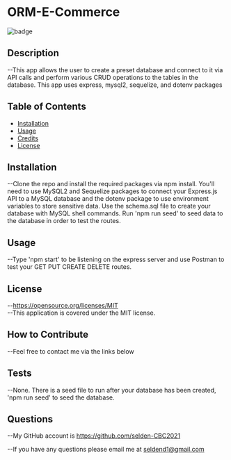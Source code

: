 # ORM-E-Commerce
  ![badge](https://img.shields.io/badge/license-MIT-yellow)
  ## Description
  --This app allows the user to create a preset database and connect to it via API calls and perform various CRUD operations to the tables in the database. This app uses express, mysql2, sequelize, and dotenv packages 
  ## Table of Contents
  - [Installation](#installation)
  - [Usage](#usage)
  - [Credits](#credits)
  - [License](#license)
  ## Installation
  --Clone the repo and install the required packages via npm install. You'll need to use MySQL2 and Sequelize packages to connect your Express.js API to a MySQL database and the dotenv package to use environment variables to store sensitive data. Use the schema.sql file to create your database with MySQL shell commands. Run 'npm run seed' to seed data to the database in order to test the routes. 
  ## Usage
  --Type 'npm start' to be listening on the express server and use Postman to test your GET PUT CREATE DELETE routes.
  ## License
  --https://opensource.org/licenses/MIT
  <br />
  --This application is covered under the MIT license.
  ## How to Contribute
  --Feel free to contact me via the links below
  ## Tests
  --None. There is a seed file to run after your database has been created, 'npm run seed' to seed the database.
  ## Questions
  --My GitHub account is https://github.com/selden-CBC2021

  --If you have any questions please email me at seldend1@gmail.com
  